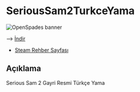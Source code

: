 # SeriousSam2TurkceYama
![OpenSpades banner](https://steamuserimages-a.akamaihd.net/ugc/776243048948960700/44F206684F4EEA129C13058E1D918748E41CA670/)

--> [İndir](https://github.com/Darkbloodking00/SeriousSam2TurkceYama/releases)
- [Steam Rehber Sayfası](https://github.com/Darkbloodking00/SeriousSam2TurkceYama/releases)
## Açıklama

 Serious Sam 2 Gayri Resmi Türkçe Yama
 

